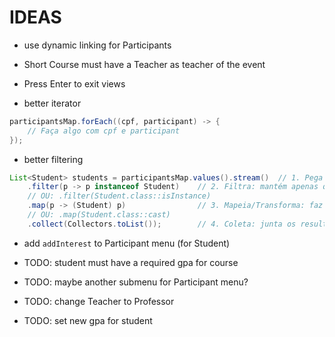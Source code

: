 # IDEAS

- use dynamic linking for Participants

- Short Course must have a Teacher as teacher of the event

- Press Enter to exit views

- better iterator

```java
participantsMap.forEach((cpf, participant) -> {
    // Faça algo com cpf e participant
});
```

- better filtering

```java
List<Student> students = participantsMap.values().stream()  // 1. Pega um Stream dos valores
    .filter(p -> p instanceof Student)    // 2. Filtra: mantém apenas quem é Student
    // OU: .filter(Student.class::isInstance)
    .map(p -> (Student) p)                // 3. Mapeia/Transforma: faz o cast para Student
    // OU: .map(Student.class::cast)
    .collect(Collectors.toList());        // 4. Coleta: junta os resultados em uma nova List
```

- add `addInterest` to Participant menu (for Student)

- TODO: student must have a required gpa for course

- TODO: maybe another submenu for Participant menu?

- TODO: change Teacher to Professor

- TODO: set new gpa for student
